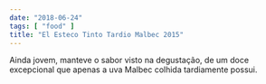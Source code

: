 ```yaml
---
date: "2018-06-24"
tags: [ "food" ]
title: "El Esteco Tinto Tardio Malbec 2015"
---
```

Ainda jovem, manteve o sabor visto na degustação, de um doce excepcional que apenas a uva Malbec colhida tardiamente possui.
